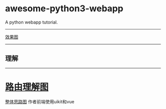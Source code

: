 awesome-python3-webapp
======================

A python webapp tutorial.
***
[效果图](./图片1.jpg)
***
## 理解

***

[路由理解图](./1.jpg)
====================
[整体思路图](./2.jpg)
作者前端使用uikit和vue




